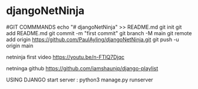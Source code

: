 # djangoNetNinja

#GIT COMMMANDS
echo "# djangoNetNinja" >> README.md
git init
git add README.md
git commit -m "first commit"
git branch -M main
git remote add origin https://github.com/PaulAyling/djangoNetNinja.git
git push -u origin main

netninja first video
https://youtu.be/n-FTlQ7Djqc

netninga github
https://github.com/iamshaunjp/django-playlist


USING DJANGO
start server : python3 manage.py runserver